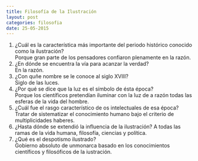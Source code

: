 ```yaml
---
title: Filosofía de la Ilustración
layout: post
categories: filosofia
date: 25-05-2015
---
```


1. ¿Cuál es la característica más importante del periodo histórico conocido como la ilustración? <br> Porque gran parte de los pensadores confiaron plenamente en la razón.
2. ¿En dónde se encuentra la vía para acanzar la verdad? <br> En la razón.
3. ¿Con quñe nombre se le conoce al siglo XVIII? <br> Siglo de las luces.
4. ¿Por qué se dice que la luz es el símbolo de ésta época? <br> Porque los científicos pretendían iluminar con la luz de a razón todas las esferas de la vida del hombre.
5. ¿Cuál fue el rasgo característico de os intelectuales de esa época? <br> Tratar de sistematizar el conocimiento humano bajo el criterio de multiplicidades haberes.
6. ¿Hasta dónde se extendió la influencia de la ilustración? A todas las ramas de la vida humana, filosofía, ciencias y política.
7. ¿Qué es el despotismo ilustrado? <br> Gobierno absoluto de unmonarca basado en los conocimientos científicos y filosóficos de la iustración.
